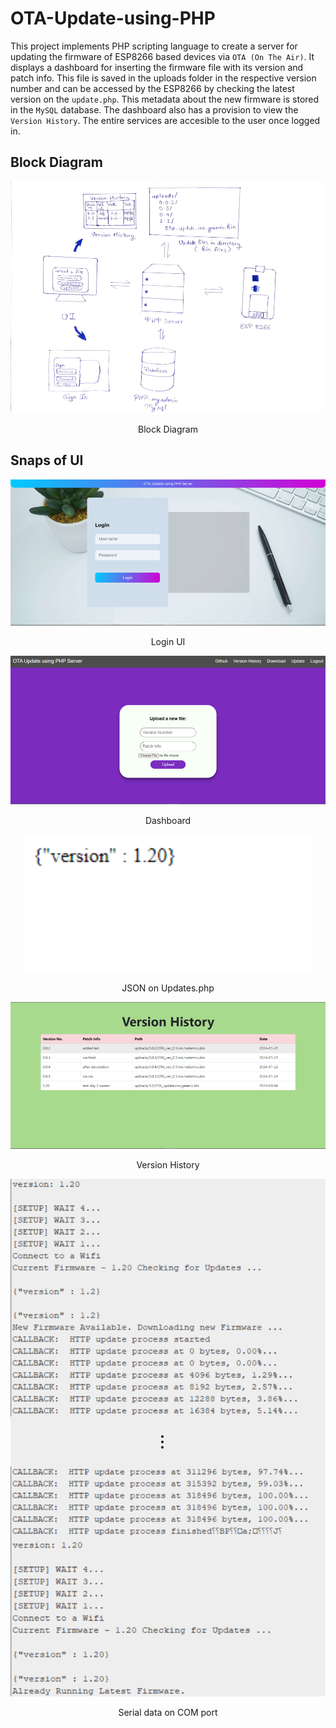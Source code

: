# OTA-Update-using-PHP

This project implements PHP scripting language to create a server for updating the firmware of ESP8266 based devices via `OTA (On The Air)`. It displays a dashboard for inserting the firmware file with its version and patch info. This file is saved in the uploads folder in the respective version number and can be accessed by the ESP8266 by checking the latest version on the `update.php`. This metadata about the new firmware is stored in the `MySQL` database. The dashboard also has a provision to view the `Version History`. The entire services are accesible to the user once logged in.

## Block Diagram
<p align=center>
  <img src="Resources/blockd.svg">
  <p align=center>Block Diagram</p>
</p>

## Snaps of UI
<p align=center>
  <img src="Resources/login.svg">
  <p align=center>Login UI</p>
</p>

<p align=center>
  <img src="Resources/dash.svg">
  <p align=center>Dashboard</p>
</p>

<p align=center>
  <img src="Resources/json.svg">
  <p align=center>JSON on Updates.php</p>
</p>

<p align=center>
  <img src="Resources/version.svg">
  <p align=center>Version History</p>
</p>

<p align=center>
  <img src="Resources/update.svg">
  <p align=center>Serial data on COM port</p>
</p>